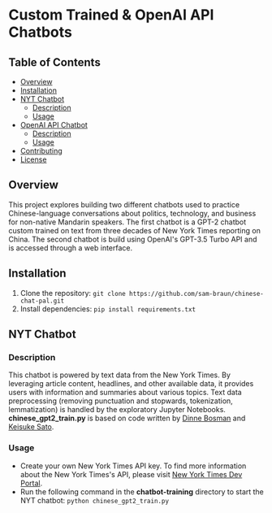 # Custom Trained & OpenAI API Chatbots

## Table of Contents

- [Overview](#overview)
- [Installation](#installation)
- [NYT Chatbot](#nyt-chatbot)
  - [Description](#description)
  - [Usage](#usage)
- [OpenAI API Chatbot](#openai-api-chatbot)
  - [Description](#description-1)
  - [Usage](#usage-1)
- [Contributing](#contributing)
- [License](#license)

## Overview

This project explores building two different chatbots used to practice Chinese-language conversations about politics, technology, and business for non-native Mandarin speakers. The first chatbot is a GPT-2 chatbot custom trained on text from three decades of New York Times reporting on China. The second chatbot is build using OpenAI's GPT-3.5 Turbo API and is accessed through a web interface.

## Installation

1. Clone the repository: `git clone https://github.com/sam-braun/chinese-chat-pal.git`
2. Install dependencies: `pip install requirements.txt`

## NYT Chatbot

### Description

This chatbot is powered by text data from the New York Times. By leveraging article content, headlines, and other available data, it provides users with information and summaries about various topics. Text data preprocessing (removing punctuation and stopwards, tokenization, lemmatization) is handled by the exploratory Jupyter Notebooks. **chinese_gpt2_train.py** is based on code written by [Dinne Bosman](https://dwjbosman.github.io/chatbot-using-open-ai-gpt-2-transformer-model/) and [Keisuke Sato](https://dev.to/ksk0629/my-own-chatbot-by-fine-tuning-gpt-2-m0n).

### Usage

- Create your own New York Times API key. To find more information about the New York Times's API, please visit [New York Times Dev Portal](https://developer.nytimes.com).
- Run the following command in the **chatbot-training** directory to start the NYT chatbot: `python chinese_gpt2_train.py`

